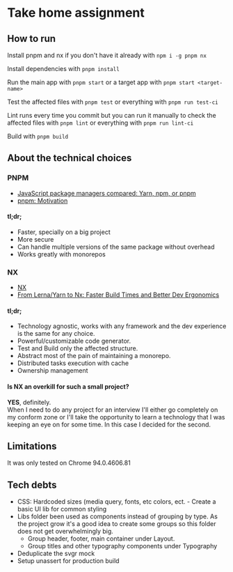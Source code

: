 # Take home assignment
## How to run
Install pnpm and nx if you don't have it already with `npm i -g pnpm nx`

Install dependencies with `pnpm install`

Run the main app with `pnpm start` or a target app with `pnpm start <target-name>`

Test the affected files with `pnpm test` or everything with `pnpm run test-ci`

Lint runs every time you commit but you can run it manually to check the affected files with `pnpm lint` or everything with `pnpm run lint-ci`

Build with `pnpm build`

## About the technical choices
### PNPM
- [JavaScript package managers compared: Yarn, npm, or pnpm](https://blog.logrocket.com/javascript-package-managers-compared/)
- [pnpm: Motivation](https://pnpm.io/motivation)

#### tl;dr;
- Faster, specially on a big project
- More secure
- Can handle multiple versions of the same package without overhead
- Works greatly with monorepos

### NX
- [NX](https://nx.dev/)
- [From Lerna/Yarn to Nx: Faster Build Times and Better Dev Ergonomics](https://blog.nrwl.io/lerna-yarn-nx-faster-build-times-better-dev-ergonomics-2ec28463d3a5)

#### tl;dr;
- Technology agnostic, works with any framework and the dev experience is the same for any choice.
- Powerful/customizable code generator.
- Test and Build only the affected structure.
- Abstract most of the pain of maintaining a monorepo.
- Distributed tasks execution with cache
- Ownership management

#### Is NX an overkill for such a small project?
**YES**, definitely.  
When I need to do any project for an interview I'll either go completely on my conform zone or I'll take the opportunity to learn a technology that I was keeping an eye on for some time. In this case I decided for the second.

## Limitations
It was only tested on Chrome 94.0.4606.81

## Tech debts
- CSS: Hardcoded sizes (media query, fonts, etc colors, ect. - Create a basic UI lib for common styling
- Libs folder been used as components instead of grouping by type. As the project grow it's a good idea to create some groups so this folder does not get overwhelmingly big.
  - Group header, footer, main container under Layout.
  - Group titles and other typography components under Typography
- Deduplicate the svgr mock
- Setup unassert for production build
